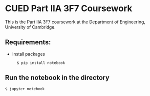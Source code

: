 # CUED Part IIA 3F7 Coursework

This is the Part IIA 3F7 coursework at the Department of Engineering, University of Cambridge.

## Requirements:
- install packages
	
	    $ pip install notebook

## Run the notebook in the directory

	$ jupyter notebook

